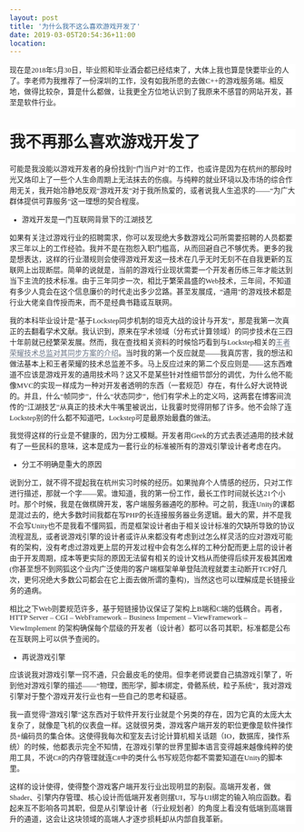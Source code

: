 ```yaml
---
layout: post
title: '为什么我不这么喜欢游戏开发了'
date: 2019-03-05T20:54:36+11:00
location: 
---
```



<div style="background-color: white; color: #222222; font-family: georgia, times, serif; font-size: 12.8px; margin-bottom: 1em; margin-top: 1em;">
现在是2018年5月30日，毕业照和毕业酒会都已经结束了，大体上我也算是快要毕业的人了。李老师为我推荐了一份深圳的工作，没有如我所愿的去做C++的游戏服务端。相反地，做得比较杂，算是什么都做，让我更全方位地认识到了我原来不感冒的网站开发，甚至是软件行业。</div>
<h1 style="background-color: white; color: #222222; font-family: georgia, times, serif;">
我不再那么喜欢游戏开发了</h1>
<div style="background-color: white; color: #222222; font-family: georgia, times, serif; font-size: 12.8px; margin-bottom: 1em; margin-top: 1em;">
可能是我没能以游戏开发者的身份找到“门当户对”的工作，也或许是因为在杭州的那段时光又烙印上了一些个人生命周期上无法抹去的伤痕。与纯粹的就业环境以及市场的综合作用无关，我开始冷静地反观“游戏开发”对于我所热爱的，或者说我人生追求的——“为广大群体提供可靠服务”这一理想的契合程度。</div>
<ul style="background-color: white; color: #222222; font-family: georgia, times, serif; font-size: 12.8px;">
<li>游戏开发是一门互联网背景下的江湖技艺</li>
</ul>
<div style="background-color: white; color: #222222; font-family: georgia, times, serif; font-size: 12.8px; margin-bottom: 1em; margin-top: 1em;">
如果有关注过游戏行业的招聘需求，你可以发现绝大多数游戏公司所需要招聘的人员都要求三年以上的工作经验。我并不是在抱怨入职门槛高，从而回避自己不够优秀。更多的我是想表达，这样的行业潜规则会使得游戏开发这一技术在几乎无时无刻不在自我更新的互联网上出现断层。简单的说就是，当前的游戏行业现状需要一个开发者历练三年才能达到当下主流的技术标准。由于三年同步一次，相比于繁荣昌盛的Web技术，三年间，不知道有多少人竟会在这个信息廉价的时代走出多少岔路。甚至发展成，“通用”的游戏技术都是行业大佬亲自传授而来，而不是经典书籍或互联网。</div>
<div style="background-color: white; color: #222222; font-family: georgia, times, serif; font-size: 12.8px; margin-bottom: 1em; margin-top: 1em;">
我的本科毕业设计是“基于Lockstep同步机制的坦克大战的设计与开发”，那是我第一次真正的去翻看学术文献。我认识到，原来在学术领域（分布式计算领域）的同步技术在三四十年前就已经繁荣发展。然而，我在查找相关资料的时候恰巧看到与Lockstep相关的<a class="customize-unpreviewable" href="https://www.sohu.com/a/146214507_256833" style="border-bottom: 1px solid rgb(154, 161, 174); color: #677284; cursor: not-allowed !important; outline: none; text-decoration-line: none;">王者荣耀技术总监对其同步方案的介绍</a>。当时我的第一个反应就是——我真厉害，我的想法和做法基本上和王者荣耀的技术总监差不多。马上反应过来的第二个反应则是——这东西难道不应该是游戏开发的通用技术吗？这又不是某些针对性细节部分的调优，为什么他不能像MVC的实现一样成为一种对开发者透明的东西（一套规范）存在，有什么好大说特说的。并且，什么“帧同步”，什么“状态同步”，他们有学术上的定义吗，这两套在博客间流传的“江湖技艺”从真正的技术大牛嘴里被说出，让我霎时觉得阴郁了许多。他不会除了连Lockstep别的什么都不知道吧，Lockstep可是最原始最蠢的做法。</div>
<div style="background-color: white; color: #222222; font-family: georgia, times, serif; font-size: 12.8px; margin-bottom: 1em; margin-top: 1em;">
我觉得这样的行业是不健康的，因为分工模糊。开发者用Geek的方式去表述通用的技术就有了一些民科的意味，这本是成为一套行业的标准被所有的游戏引擎设计者考虑在内。</div>
<ul style="background-color: white; color: #222222; font-family: georgia, times, serif; font-size: 12.8px;">
<li>分工不明确是重大的原因</li>
</ul>
<div style="background-color: white; color: #222222; font-family: georgia, times, serif; font-size: 12.8px; margin-bottom: 1em; margin-top: 1em;">
说到分工，就不得不提起我在杭州实习时候的经历。如果抛弃个人情感的经历，只对工作进行描述，那就一个字——累。谁知道，我的第一份工作，最长工作时间就长达21个小时。那个时候，我是在做棋牌开发，客户端服务器通吃的那种。可之前，我连Unity的课都是混过去的，绝大多数时间我都在写PHP的长连接服务器业务逻辑。最大的累，并不是我不会写Unity也不是我看不懂网狐，而是框架设计者由于相关设计标准的欠缺所导致的协议流程混乱，或者说游戏引擎的设计者或许从来都没有考虑到过怎么样灵活的应对游戏可能有的架构，没有考虑过游戏更上层的开发过程中会有怎么样的工种分配而更上层的设计者由于开发周期，成本等更实际的原因无法留有相关的设计文档从而使得后续开发极其困难(你甚至想不到网狐这个业内广泛使用的客户端框架单单登陆流程就要主动断开TCP好几次，更何况绝大多数公司都会在它上面去做所谓的重构)，当然这也可以理解成是长链接业务的通病。</div>
<div style="background-color: white; color: #222222; font-family: georgia, times, serif; font-size: 12.8px; margin-bottom: 1em; margin-top: 1em;">
相比之下Web则要规范许多，基于短链接协议保证了架构上B端和C端的低耦合。再者，HTTP Server – CGI – WebFramework – Business Impement – ViewFramework – ViewImplement 的架构确保每个层级的开发者（设计者）都可以各司其职，标准都是公布在互联网上可以供予查阅的。</div>
<ul style="background-color: white; color: #222222; font-family: georgia, times, serif; font-size: 12.8px;">
<li>再说游戏引擎</li>
</ul>
<div style="background-color: white; color: #222222; font-family: georgia, times, serif; font-size: 12.8px; margin-bottom: 1em; margin-top: 1em;">
应该说我对游戏引擎一窍不通，只会最皮毛的使用。但李老师说要自己搞游戏引擎了，听到他对游戏引擎的描述——“物理，图形学，脚本绑定，骨骼系统，粒子系统”，我对游戏引擎对于整个游戏开发行业也有一些自己的思考和疑惑。</div>
<div style="background-color: white; color: #222222; font-family: georgia, times, serif; font-size: 12.8px; margin-bottom: 1em; margin-top: 1em;">
我一直觉得“游戏引擎”这东西对于软件开发行业就是个另类的存在，因为它真的太庞大太复杂了，就像是飞机的仪表盘一样。这就很另类，游戏客户端开发的职位更像是软件操作员+编码员的集合体。这使得我每次和室友去讨论计算机相关话题（IO，数据库，操作系统）的时候，他都表示完全不知情，在游戏引擎的世界里脚本语言变得越来越像纯粹的使用工具，不说C#的内存管理就连C#中的类什么书写规范你都不需要知道在Unity的脚本里。</div>
<div style="background-color: white; color: #222222; font-family: georgia, times, serif; font-size: 12.8px; margin-bottom: 1em; margin-top: 1em;">
这样的设计使得，使得整个游戏客户端开发行业出现明显的割裂。高端开发者，做Shader、引擎内存管理、核心设计而低端开发者则摆UI，写与UI绑定的输入响应函数。看起来互不影响各司其职，但是从引擎设计者（行业规划者）的角度上看没有低端到高端晋升的通道，这会让这块领域的高端人才逐步损耗却从内部自我革新。</div>
